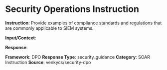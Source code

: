 # Security Operations Instruction

**Instruction**: Provide examples of compliance standards and regulations that are commonly applicable to SIEM systems.

**Input/Context**: 

**Response**: 

**Framework**: DPO
**Response Type**: security_guidance
**Category**: SOAR Instruction
**Source**: venkycs/security-dpo
